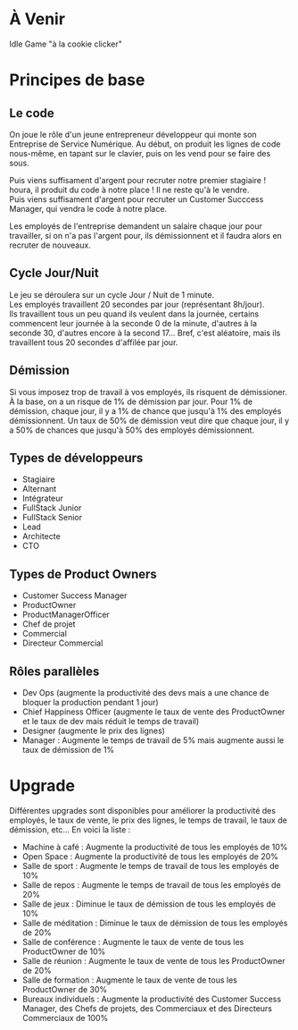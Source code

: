 # À Venir

Idle Game "à la cookie clicker"

# Principes de base

## Le code

On joue le rôle d'un jeune entrepreneur développeur qui monte son Entreprise de Service Numérique. Au début, on produit les lignes de code nous-même, en tapant sur le clavier, puis on les vend pour se faire des sous.

Puis viens suffisament d'argent pour recruter notre premier stagiaire ! houra, il produit du code à notre place ! Il ne reste qu'à le vendre.  
Puis viens suffisament d'argent pour recruter un Customer Succcess Manager, qui vendra le code à notre place.

Les employés de l'entreprise demandent un salaire chaque jour pour travailler, si on n'a pas l'argent pour, ils démissionnent et il faudra alors en recruter de nouveaux.

## Cycle Jour/Nuit

Le jeu se déroulera sur un cycle Jour / Nuit de 1 minute.  
Les employés travaillent 20 secondes par jour (représentant 8h/jour).  
Ils travaillent tous un peu quand ils veulent dans la journée, certains commencent leur journée à la seconde 0 de la minute, d'autres à la seconde 30, d'autres encore à la second 17... Bref, c'est aléatoire, mais ils travaillent tous 20 secondes d'affilée par jour.

## Démission

Si vous imposez trop de travail à vos employés, ils risquent de démissioner.
À la base, on a un risque de 1% de démission par jour.
Pour 1% de démission, chaque jour, il y a 1% de chance que jusqu'à 1% des employés démissionnent.
Un taux de 50% de démission veut dire que chaque jour, il y a 50% de chances que jusqu'à 50% des employés démissionnent.

## Types de développeurs

- Stagiaire
- Alternant
- Intégrateur
- FullStack Junior
- FullStack Senior
- Lead
- Architecte
- CTO

## Types de Product Owners

- Customer Success Manager
- ProductOwner
- ProductManagerOfficer
- Chef de projet
- Commercial
- Directeur Commercial

## Rôles parallèles

- Dev Ops (augmente la productivité des devs mais a une chance de bloquer la production pendant 1 jour)
- Chief Happiness Officer (augmente le taux de vente des ProductOwner et le taux de dev mais réduit le temps de travail)
- Designer (augmente le prix des lignes)
- Manager : Augmente le temps de travail de 5% mais augmente aussi le taux de démission de 1%

# Upgrade

Différentes upgrades sont disponibles pour améliorer la productivité des employés, le taux de vente, le prix des lignes, le temps de travail, le taux de démission, etc...
En voici la liste :

- Machine à café : Augmente la productivité de tous les employés de 10%
- Open Space : Augmente la productivité de tous les employés de 20%
- Salle de sport : Augmente le temps de travail de tous les employés de 10%
- Salle de repos : Augmente le temps de travail de tous les employés de 20%
- Salle de jeux : Diminue le taux de démission de tous les employés de 10%
- Salle de méditation : Diminue le taux de démission de tous les employés de 20%
- Salle de conférence : Augmente le taux de vente de tous les ProductOwner de 10%
- Salle de réunion : Augmente le taux de vente de tous les ProductOwner de 20%
- Salle de formation : Augmente le taux de vente de tous les ProductOwner de 30%
- Bureaux individuels : Augmente la productivité des Customer Success Manager, des Chefs de projets, des Commerciaux et des Directeurs Commerciaux de 100%